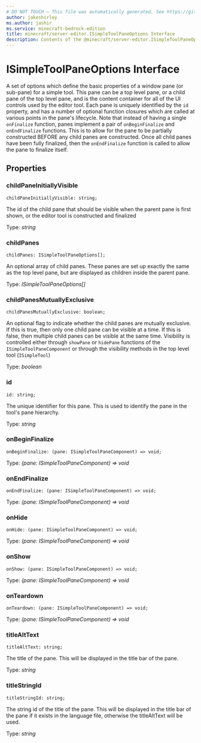 ```yaml
---
# DO NOT TOUCH — This file was automatically generated. See https://github.com/mojang/minecraftapidocsgenerator to modify descriptions, examples, etc.
author: jakeshirley
ms.author: jashir
ms.service: minecraft-bedrock-edition
title: minecraft/server-editor.ISimpleToolPaneOptions Interface
description: Contents of the @minecraft/server-editor.ISimpleToolPaneOptions class.
---
```

# ISimpleToolPaneOptions Interface

A set of options which define the basic properties of a window pane (or sub-pane) for a simple tool. This pane can be a top level pane, or a child pane of the top level pane, and is the content container for all of the UI controls used by the editor tool. Each pane is uniquely identified by the `id` property, and has a number of optional function closures which are called at various points in the pane's lifecycle. Note that instead of having a single `onFinalize` function, panes implement a pair of `onBeginFinalize` and `onEndFinalize` functions. This is to allow for the pane to be partially constructed BEFORE any child panes are constructed. Once all child panes have been fully finalized, then the `onEndFinalize` function is called to allow the pane to finalize itself.

## Properties

### **childPaneInitiallyVisible**
`childPaneInitiallyVisible: string;`

The id of the child pane that should be visible when the parent pane is first shown, or the editor tool is constructed and finalized

Type: *string*

### **childPanes**
`childPanes: ISimpleToolPaneOptions[];`

An optional array of child panes. These panes are set up exactly the same as the top level pane, but are displayed as children inside the parent pane.

Type: *ISimpleToolPaneOptions[]*

### **childPanesMutuallyExclusive**
`childPanesMutuallyExclusive: boolean;`

An optional flag to indicate whether the child panes are mutually exclusive. If this is true, then only one child pane can be visible at a time. If this is false, then multiple child panes can be visible at the same time. Visibility is controlled either through `showPane` or `hidePane` functions of the `ISimpleToolPaneComponent` or through the visibility methods in the top level tool (`ISimpleTool`)

Type: *boolean*

### **id**
`id: string;`

The unique identifier for this pane. This is used to identify the pane in the tool's pane hierarchy.

Type: *string*

### **onBeginFinalize**
`onBeginFinalize: (pane: ISimpleToolPaneComponent) => void;`

Type: *(pane: ISimpleToolPaneComponent) => void*

### **onEndFinalize**
`onEndFinalize: (pane: ISimpleToolPaneComponent) => void;`

Type: *(pane: ISimpleToolPaneComponent) => void*

### **onHide**
`onHide: (pane: ISimpleToolPaneComponent) => void;`

Type: *(pane: ISimpleToolPaneComponent) => void*

### **onShow**
`onShow: (pane: ISimpleToolPaneComponent) => void;`

Type: *(pane: ISimpleToolPaneComponent) => void*

### **onTeardown**
`onTeardown: (pane: ISimpleToolPaneComponent) => void;`

Type: *(pane: ISimpleToolPaneComponent) => void*

### **titleAltText**
`titleAltText: string;`

The title of the pane. This will be displayed in the title bar of the pane.

Type: *string*

### **titleStringId**
`titleStringId: string;`

The string id of the title of the pane. This will be displayed in the title bar of the pane if it exists in the language file, otherwise the titleAltText will be used.

Type: *string*
